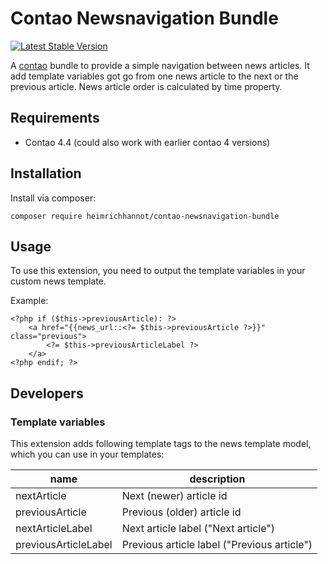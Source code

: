 # Contao Newsnavigation Bundle

[![Latest Stable Version](https://poser.pugx.org/heimrichhannot/contao-newsnavigation-bundle/v/stable)](https://packagist.org/packages/heimrichhannot/contao-newsnavigation-bundle)

A [contao](https://contao.org/de/) bundle to provide a simple navigation between news articles. It add template variables got go from one news article to the next or the previous article. News article order is calculated by time property.

## Requirements

* Contao 4.4 (could also work with earlier contao 4 versions)

## Installation

Install via composer:

```
composer require heimrichhannot/contao-newsnavigation-bundle
```

## Usage

To use this extension, you need to output the template variables in your custom news template.

Example:
```
<?php if ($this->previousArticle): ?>
    <a href="{{news_url::<?= $this->previousArticle ?>}}" class="previous">
        <?= $this->previousArticleLabel ?>
    </a>
<?php endif; ?>
```

## Developers

### Template variables

This extension adds following template tags to the news template model, which you can use in your templates:

name                 | description
---------------------|------------
nextArticle          | Next (newer) article id
previousArticle      | Previous (older) article id 
nextArticleLabel     | Next article label ("Next article")
previousArticleLabel | Previous article label ("Previous article")

